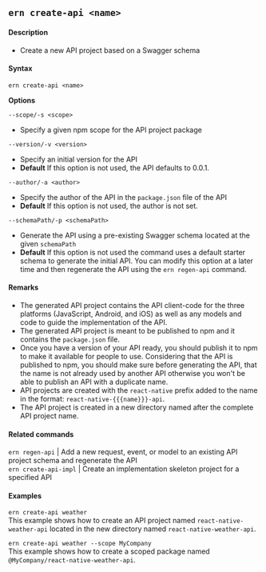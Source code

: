 ## `ern create-api <name>`
#### Description
* Create a new API project based on a Swagger schema  

#### Syntax
`ern create-api <name>`  

**Options**  

`--scope/-s <scope>`

* Specify a given npm scope for the API project package  

`--version/-v <version>`

* Specify an initial version for the API  
* **Default**  If this option is not used, the API defaults to 0.0.1.  

`--author/-a <author>`

* Specify the author of the API in the `package.json` file of the API  
* **Default**  If this option is not used, the author is not set.  


`--schemaPath/-p <schemaPath>`

* Generate the API using a pre-existing Swagger schema located at the given `schemaPath`  
* **Default**  If this option is not used the command uses a default starter schema to generate the initial API. You can modify this option at a later time and then regenerate the API using the `ern regen-api` command.  


#### Remarks
* The generated API project contains the API client-code for the three platforms (JavaScript, Android, and iOS) as well as any models and code to guide the implementation of the API.  
* The generated API project is meant to be published to npm and it contains the `package.json` file.  
* Once you have a version of your API ready, you should publish it to npm to make it available for people to use. Considering that the API is published to npm, you should make sure before generating the API, that the name is not already used by another API otherwise you won't be able to publish an API with a duplicate name.  
* API projects are created with the `react-native` prefix added to the name in the format: `react-native-{{{name}}}-api`.  
* The API project is created in a new directory named after the complete API project name.  

#### Related commands
 `ern regen-api` | Add a new request, event, or model to an existing API project schema and regenerate the API  
 `ern create-api-impl` | Create an implementation skeleton project for a specified API


#### Examples
`ern create-api weather`  
This example shows how to create an API project named `react-native-weather-api` located in the new directory named `react-native-weather-api`.   

`ern create-api weather --scope MyCompany`  
This example shows how to create a scoped package named `@MyCompany/react-native-weather-api`.  
